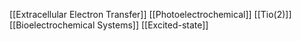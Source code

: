 [[Extracellular Electron Transfer]]
[[Photoelectrochemical]]
[[Tio(2)]]
[[Bioelectrochemical Systems]]
[[Excited-state]]
